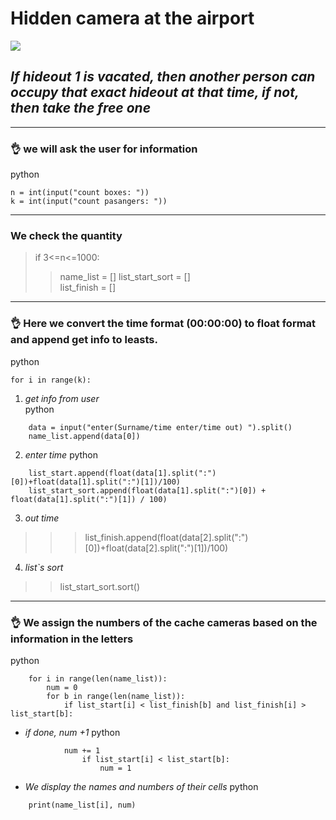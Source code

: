 # **Hidden camera at the airport**
![](https://www.skladovka.ua/wp-content/uploads/2018/06/Kamera-hraneniya-Kiev.jpg)
## ***If hideout 1 is vacated, then another person can occupy that exact hideout at that time, if not, then take the free one***
___
### :ok_hand: we will ask the user for information
python
```
n = int(input("count boxes: "))
k = int(input("count pasangers: "))
```
___
### We check the quantity
>if 3<=n<=1000:
>>name_list = [] 
>>list_start_sort = []   
>>list_finish = []
___
### :ok_hand: Here we convert the time format (00:00:00) to float format and append get info to leasts.
python
```
for i in range(k):
``` 
1. *get info from user*   
python
```
    data = input("enter(Surname/time enter/time out) ").split()
    name_list.append(data[0])
```
2. *enter time*
python
```
    list_start.append(float(data[1].split(":") [0])+float(data[1].split(":")[1])/100)
    list_start_sort.append(float(data[1].split(":")[0]) + float(data[1].split(":")[1]) / 100)
```

3. *out time*
>>>list_finish.append(float(data[2].split(":")[0])+float(data[2].split(":")[1])/100)
4. *list`s sort*
>> list_start_sort.sort() 
___
### :ok_hand: We assign the numbers of the cache cameras based on the information in the letters
python
```
    for i in range(len(name_list)):
        num = 0
        for b in range(len(name_list)):
            if list_start[i] < list_finish[b] and list_finish[i] > list_start[b]:
```
- *if done, num +1*
python
````
            num += 1              
                if list_start[i] < list_start[b]:
                    num = 1
````
- *We display the names and numbers of their cells*
python
```
    print(name_list[i], num)
```
![]()